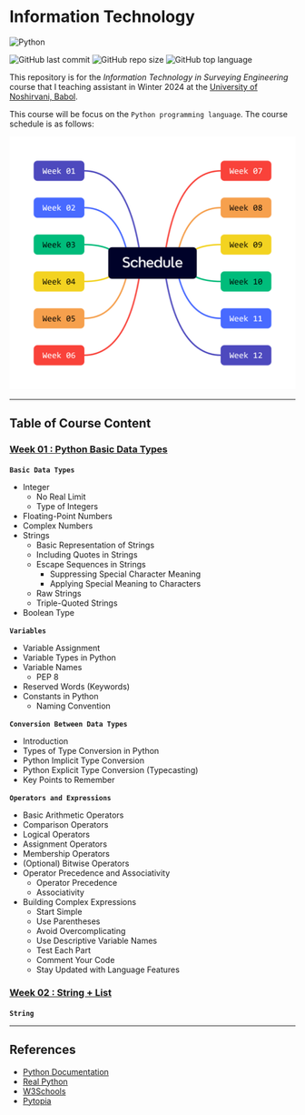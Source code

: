 # Information Technology

![Python](https://img.shields.io/badge/python-3670A0?style=for-the-badge&logo=python&logoColor=ffdd54)

![GitHub last commit](https://img.shields.io/github/last-commit/Yousefess/TA24PY)
![GitHub repo size](https://img.shields.io/github/repo-size/Yousefess/TA24PY)
![GitHub top language](https://img.shields.io/github/languages/top/Yousefess/TA24PY)

This repository is for the _Information Technology in Surveying Engineering_ course that I teaching assistant in Winter 2024 at the [University of Noshirvani, Babol](https://nit.ac.ir/en).

This course will be focus on the `Python programming language`. The course schedule is as follows:

![Weeks](./images/Schedule.png)

---

## Table of Course Content

### [Week 01 : Python Basic Data Types](https://github.com/Yousefess/TA24PY/tree/main/Weeks/01%20Python%20Basic%20Data%20Types)

**`Basic Data Types`**

- Integer
  - No Real Limit
  - Type of Integers
- Floating-Point Numbers
- Complex Numbers
- Strings
  - Basic Representation of Strings
  - Including Quotes in Strings
  - Escape Sequences in Strings
    - Suppressing Special Character Meaning
    - Applying Special Meaning to Characters
  - Raw Strings
  - Triple-Quoted Strings
- Boolean Type

**`Variables`**

- Variable Assignment
- Variable Types in Python
- Variable Names
  - PEP 8
- Reserved Words (Keywords)
- Constants in Python
  - Naming Convention

**`Conversion Between Data Types`**

- Introduction
- Types of Type Conversion in Python
- Python Implicit Type Conversion
- Python Explicit Type Conversion (Typecasting)
- Key Points to Remember

**`Operators and Expressions`**

- Basic Arithmetic Operators
- Comparison Operators
- Logical Operators
- Assignment Operators
- Membership Operators
- (Optional) Bitwise Operators
- Operator Precedence and Associativity
  - Operator Precedence
  - Associativity
- Building Complex Expressions
  - Start Simple
  - Use Parentheses
  - Avoid Overcomplicating
  - Use Descriptive Variable Names
  - Test Each Part
  - Comment Your Code
  - Stay Updated with Language Features

### [Week 02 : String + List](https://github.com/Yousefess/TA24PY/tree/main/Weeks/02%20String%20%2B%20List)

**`String`**


---

## References

- [Python Documentation](https://www.python.org/doc/)
- [Real Python](https://realpython.com/)
- [W3Schools](https://www.w3schools.com/python/)
- [Pytopia](https://www.pytopia.ai/)
